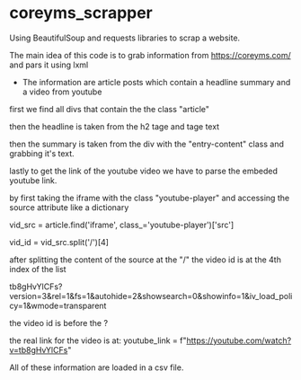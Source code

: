 # coreyms_scrapper
Using BeautifulSoup and requests libraries to scrap a website.  

The main idea of this code is to grab information from  https://coreyms.com/ and pars it using lxml 

- The information are article posts which contain a headline summary and a video from youtube 

first we find all divs that contain the the class "article"

then the headline is taken from the h2 tage and <a> tage text

then the summary is taken from the div with the "entry-content" class and grabbing it's text.

lastly to get the link of the youtube video we have to parse the embeded youtube link.

by first taking the iframe with the class "youtube-player" and accessing the source attribute like a dictionary 

vid_src = article.find('iframe', class_='youtube-player')['src']

vid_id = vid_src.split('/')[4]

after splitting the content of the source at the "/" the video id is at the 4th index of the list 

tb8gHvYlCFs?version=3&rel=1&fs=1&autohide=2&showsearch=0&showinfo=1&iv_load_policy=1&wmode=transparent

the video id is before the ? 

the real link for the video is at:
youtube_link = f"https://youtube.com/watch?v=tb8gHvYlCFs"

All of these information are loaded in a csv file.



